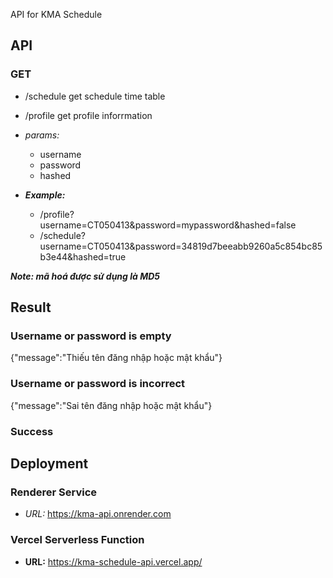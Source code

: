 API for KMA Schedule
## API

### GET
- /schedule   get schedule time table
- /profile    get profile inforrmation
  
- *params:*
  - username
  - password
  - hashed
- ***Example:***
  - /profile?username=CT050413&password=mypassword&hashed=false
  - /schedule?username=CT050413&password=34819d7beeabb9260a5c854bc85b3e44&hashed=true
  
***Note: mã hoá được sử dụng là MD5***
  
## Result
  
### Username or password is empty
  
{"message":"Thiếu tên đăng nhập hoặc mật khẩu"}
  
### Username or password is incorrect
  
{"message":"Sai tên đăng nhập hoặc mật khẩu"}
  
### Success

## Deployment

### Renderer Service

- *URL:* https://kma-api.onrender.com

### Vercel Serverless Function

- **URL:** https://kma-schedule-api.vercel.app/
